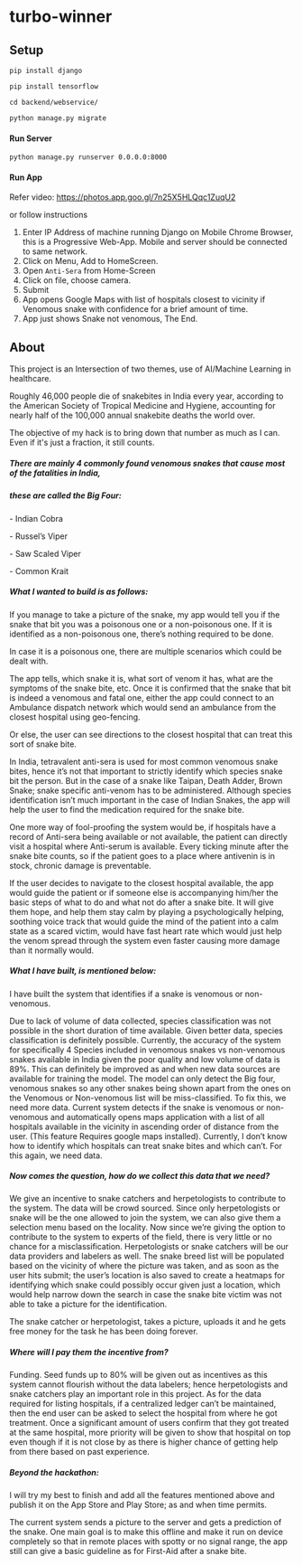 # turbo-winner
## Setup

`pip install django`

`pip install tensorflow`

`cd backend/webservice/`

`python manage.py migrate`

#### Run Server

`python manage.py runserver 0.0.0.0:8000`

#### Run App

Refer video: https://photos.app.goo.gl/7n25X5HLQqc1ZuqU2

or follow instructions


1. Enter IP Address of machine running Django on Mobile Chrome Browser, this is a Progressive Web-App. Mobile and server should be connected to same network.
2. Click on Menu, Add to HomeScreen.
3. Open `Anti-Sera` from Home-Screen
4. Click on file, choose camera.
5. Submit
6. App opens Google Maps with list of hospitals closest to vicinity if Venomous snake with confidence for a brief amount of time.
7. App just shows Snake not venomous, The End.

## About

This project is an Intersection of two themes, use of AI/Machine Learning in healthcare.

Roughly 46,000 people die of snakebites in India every year, according to the American Society of Tropical Medicine and Hygiene, accounting for nearly half of the 100,000 annual snakebite deaths the world over.

The objective of my hack is to bring down that number as much as I can. Even if it's just a fraction, it still counts.

##### There are mainly 4 commonly found venomous snakes that cause most of the fatalities in India,

##### these are called the Big Four:

\- Indian Cobra

\- Russel’s Viper

\- Saw Scaled Viper

\- Common Krait

##### What I wanted to build is as follows:

If you manage to take a picture of the snake, my app would tell you if the snake that bit you was a poisonous one or a non-poisonous one. If it is identified as a non-poisonous one, there’s nothing required to be done.

In case it is a poisonous one, there are multiple scenarios which could be dealt with.

The app tells, which snake it is, what sort of venom it has, what are the symptoms of the snake bite, etc. Once it is confirmed that the snake that bit is indeed a venomous and fatal one, either the app could connect to an Ambulance dispatch network which would send an ambulance from the closest hospital using geo-fencing.

Or else, the user can see directions to the closest hospital that can treat this sort of snake bite.

In India, tetravalent anti-sera is used for most common venomous snake bites, hence it’s not that important to strictly identify which species snake bit the person. But in the case of a snake like Taipan, Death Adder, Brown Snake; snake specific anti-venom has to be administered. Although species identification isn’t much important in the case of Indian Snakes, the app will help the user to find the medication required for the snake bite.

One more way of fool-proofing the system would be, if hospitals have a record of Anti-sera being available or not available, the patient can directly visit a hospital where Anti-serum is available. Every ticking minute after the snake bite counts, so if the patient goes to a place where antivenin is in stock, chronic damage is preventable.

If the user decides to navigate to the closest hospital available, the app would guide the patient or if someone else is accompanying him/her the basic steps of what to do and what not do after a snake bite. It will give them hope, and help them stay calm by playing a psychologically helping, soothing voice track that would guide the mind of the patient into a calm state as a scared victim, would have fast heart rate which would just help the venom spread through the system even faster causing more damage than it normally would.

##### What I have built, is mentioned below:

I have built the system that identifies if a snake is venomous or non-venomous.

Due to lack of volume of data collected, species classification was not possible in the short duration of time available. Given better data, species classification is definitely possible. Currently, the accuracy of the system for specifically 4 Species included in venomous snakes vs non-venomous snakes available in India given the poor quality and low volume of data is 89%. This can definitely be improved as and when new data sources are available for training the model. The model can only detect the Big four, venomous snakes so any other snakes being shown apart from the ones on the Venomous or Non-venomous list will be miss-classified. To fix this, we need more data. Current system detects if the snake is venomous or non-venomous and automatically opens maps application with a list of all hospitals available in the vicinity in ascending order of distance from the user. (This feature Requires google maps installed). Currently, I don’t know how to identify which hospitals can treat snake bites and which can’t. For this again, we need data.

##### Now comes the question, how do we collect this data that we need?

We give an incentive to snake catchers and herpetologists to contribute to the system. The data will be crowd sourced. Since only herpetologists or snake will be the one allowed to join the system, we can also give them a selection menu based on the locality. Now since we’re giving the option to contribute to the system to experts of the field, there is very little or no chance for a misclassification. Herpetologists or snake catchers will be our data providers and labelers as well.  The snake breed list will be populated based on the vicinity of where the picture was taken, and as soon as the user hits submit; the user’s location is also saved to create a heatmaps for identifying which snake could possibly occur given just a location, which would help narrow down the search in case the snake bite victim was not able to take a picture for the identification.

The snake catcher or herpetologist, takes a picture, uploads it and he gets free money for the task he has been doing forever.

##### Where will I pay them the incentive from?

Funding. Seed funds up to 80% will be given out as incentives as this system cannot flourish without the data labelers; hence herpetologists and snake catchers play an important role in this project. As for the data required for listing hospitals, if a centralized ledger can’t be maintained, then the end user can be asked to select the hospital from where he got treatment. Once a significant amount of users confirm that they got treated at the same hospital, more priority will be given to show that hospital on top even though if it is not close by as there is higher chance of getting help from there based on past experience.

##### Beyond the hackathon:

I will try my best to finish and add all the features mentioned above and publish it on the App Store and Play Store; as and when time permits.

The current system sends a picture to the server and gets a prediction of the snake. One main goal is to make this offline and make it run on device completely so that in remote places with spotty or no signal range, the app still can give a basic guideline as for First-Aid after a snake bite.

